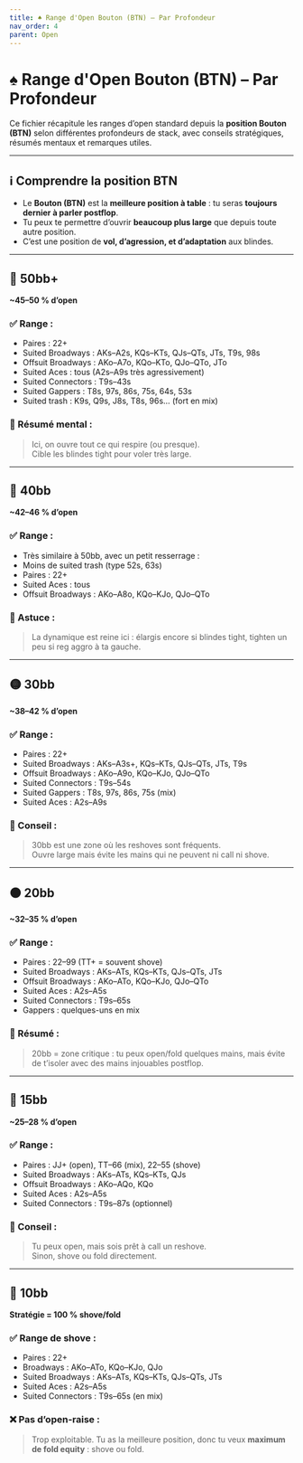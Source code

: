 ```yaml
---
title: ♠️ Range d'Open Bouton (BTN) – Par Profondeur
nav_order: 4
parent: Open
---
```


# ♠️ Range d'Open Bouton (BTN) – Par Profondeur

Ce fichier récapitule les ranges d’open standard depuis la **position Bouton (BTN)** selon différentes profondeurs de stack, avec conseils stratégiques, résumés mentaux et remarques utiles.

---

## ℹ️ Comprendre la position BTN

- Le **Bouton (BTN)** est la **meilleure position à table** : tu seras **toujours dernier à parler postflop**.
- Tu peux te permettre d’ouvrir **beaucoup plus large** que depuis toute autre position.
- C’est une position de **vol, d’agression, et d’adaptation** aux blindes.

---

## 🔵 50bb+

**~45–50 % d’open**

### ✅ Range :
- Paires : 22+
- Suited Broadways : AKs–A2s, KQs–KTs, QJs–QTs, JTs, T9s, 98s
- Offsuit Broadways : AKo–A7o, KQo–KTo, QJo–QTo, JTo
- Suited Aces : tous (A2s–A9s très agressivement)
- Suited Connectors : T9s–43s
- Suited Gappers : T8s, 97s, 86s, 75s, 64s, 53s
- Suited trash : K9s, Q9s, J8s, T8s, 96s… (fort en mix)

### 🧠 Résumé mental :
> Ici, on ouvre tout ce qui respire (ou presque).  
> Cible les blindes tight pour voler très large.

---

## 🔵 40bb

**~42–46 % d’open**

### ✅ Range :
- Très similaire à 50bb, avec un petit resserrage :
- Moins de suited trash (type 52s, 63s)
- Paires : 22+
- Suited Aces : tous
- Offsuit Broadways : AKo–A8o, KQo–KJo, QJo–QTo

### 🧠 Astuce :
> La dynamique est reine ici : élargis encore si blindes tight, tighten un peu si reg aggro à ta gauche.

---

## 🟡 30bb

**~38–42 % d’open**

### ✅ Range :
- Paires : 22+
- Suited Broadways : AKs–A3s+, KQs–KTs, QJs–QTs, JTs, T9s
- Offsuit Broadways : AKo–A9o, KQo–KJo, QJo–QTo
- Suited Connectors : T9s–54s
- Suited Gappers : T8s, 97s, 86s, 75s (mix)
- Suited Aces : A2s–A9s

### 🧠 Conseil :
> 30bb est une zone où les reshoves sont fréquents.  
> Ouvre large mais évite les mains qui ne peuvent ni call ni shove.

---

## 🟠 20bb

**~32–35 % d’open**

### ✅ Range :
- Paires : 22–99 (TT+ = souvent shove)
- Suited Broadways : AKs–ATs, KQs–KTs, QJs–QTs, JTs
- Offsuit Broadways : AKo–ATo, KQo–KJo, QJo–QTo
- Suited Aces : A2s–A5s
- Suited Connectors : T9s–65s
- Gappers : quelques-uns en mix

### 🧠 Résumé :
> 20bb = zone critique : tu peux open/fold quelques mains, mais évite de t’isoler avec des mains injouables postflop.

---

## 🔴 15bb

**~25–28 % d’open**

### ✅ Range :
- Paires : JJ+ (open), TT–66 (mix), 22–55 (shove)
- Suited Broadways : AKs–ATs, KQs–KTs, QJs
- Offsuit Broadways : AKo–AQo, KQo
- Suited Aces : A2s–A5s
- Suited Connectors : T9s–87s (optionnel)

### 🧠 Conseil :
> Tu peux open, mais sois prêt à call un reshove.  
> Sinon, shove ou fold directement.

---

## 🔴 10bb

**Stratégie = 100 % shove/fold**

### ✅ Range de shove :
- Paires : 22+
- Broadways : AKo–ATo, KQo–KJo, QJo
- Suited Broadways : AKs–ATs, KQs–KTs, QJs–QTs, JTs
- Suited Aces : A2s–A5s
- Suited Connectors : T9s–65s (en mix)

### ❌ Pas d’open-raise :
> Trop exploitable. Tu as la meilleure position, donc tu veux **maximum de fold equity** : shove ou fold.
